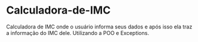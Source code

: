 # Calculadora-de-IMC

Calculadora de IMC onde o usuário informa seus dados e após isso ela traz a informação do IMC dele. Utilizando a POO e Exceptions.
